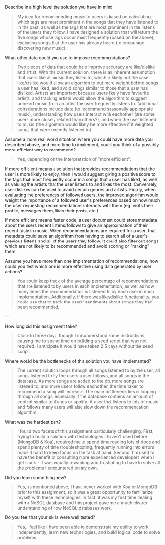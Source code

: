 Describe in a high level the solution you have in mind
> My idea for recommending music to users is based on calculating which tags are most prominent in the songs that they have listened to in the past, as well as the tags that are most prominent in the listens of the users they follow. I have designed a solution that will return the five songs whose tags occur most frequently (based on the above), excluding songs that the user has already heard (to encourage discovering new music). 

What other data could you use to improve recommendations?
>Two pieces of data that could help improve accuracy are like/dislike and artist. With the current solution, there is an inherent assumption that users like all music they listen to, which is likely not the case. like/dislike would allow an algorithm to put more weight behind songs a user has liked, and avoid songs similar to those that a user has disliked. Artists are important because users likely have favourite artists, and tracking artists would allow the algorithm to suggest unheard music from an artist the user frequently listens to. Additional considerations include date (to recommend seasonally appropriate music), understanding how users interact with eachother (are some users more closely related than others?), and when the user listened to music (the algorithm would likely be more effective if it weighted songs that were recently listened to).

Assume a more real world situation where you could have more data you described above, and more time to implement, could you think of a possibly more efficient way to recommend?
> Yes, depending on the interpretation of "more efficient". 

If more efficient means a solution that provides recommendations that the user is more likely to enjoy, then I would suggest giving a positive score to the tags that most frequently occur in a songs that a user has liked, as well as valuing the artists that the user listens to and likes the most. Conversely, user dislikes can be used to avoid certain genres and artists. Finally, when evaluating the preferences of followed users, the improved algorithm would weight the importance of a followed user's preferences based on how much the user requesting recommendations interacts with them (eg. visits their profile, messages them, likes their posts, etc.).  

If more efficient means faster code, a user document could store metadata about the users recent listens/follows to give an approximation of their recent taste in music. When recommendations are required for a user, that metadata could save an algorithm from having to search all of a user's previous listens and all of the users they follow. It could also filter out songs which are not likely to be recommended and avoid scoring or "ranking" them.

Assume you have more than one implementation of recommendations, how could you test which one is more effective using data generated by user actions?
>You could keep track of the average percentage of recommendations that are listened to by users in each implementation, as well as how many times the recommendation is listened to by each user in each implementation. Additionally, if there was like/dislike functionality, you could use that to track the users' sentiments about songs they had been recommended.

--

How long did this assignment take?
> Close to three days, though I misunderstood some instructions, causing me to spend time on building a seed script that was not required. I anticipate it would have taken 2.5 days without the seed script.

Where would be the bottlenecks of this solution you have implemented?
>The current solution loops through all songs listened to by the user, all songs listened to by the users a user follows, and all songs in the database. As more songs are added to the db, more songs are listened to, and more users follow eachother, the time taken to recommend a song will increase. The main bottleneck lies in looping through all songs, especially if the database contains an amount of content similar to iTunes or spotify. A user that listens to lots of music and follows many users will also slow down the recommendation algorithm.

What was the hardest part?
> I found two facets of this assignment particularly challenging. First, trying to build a solution with technologies I haven't used before (MongoDB & Koa), required me to spend time reading lots of docs and spend plenty of time troubleshooting; frequently running into errors made it hard to keep focus on the task at hand. Second, I'm used to have the benefit of consulting more experienced developers when I get stuck - it was equally rewarding and frustrating to have to solve all the problems I encountered on my own.

Did you learn something new?
> Yes, as mentioned above, I have never worked with Koa or MongoDB prior to this assignment, so it was a great opportunity to familiarize myself with these technologies. In fact, it was my first time dealing with a NoSQL database and this project gave me a much clearer understanding of how NoSQL databases work.

Do you feel that your skills were well tested?
> Yes, I feel like I have been able to demonstrate my ability to work independently, learn new technologies, and build logical code to solve problems. 

